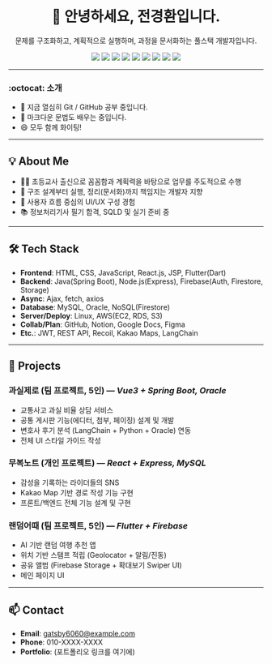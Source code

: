<!-- 헤더 영역 -->
<div align="center">

# 👋 안녕하세요, 전경환입니다.

문제를 구조화하고, 계획적으로 실행하며, 과정을 문서화하는 풀스택 개발자입니다.

<!-- 뱃지 -->
<img src="https://img.shields.io/badge/React-61DAFB?logo=react&logoColor=000" />
<img src="https://img.shields.io/badge/Node.js-339933?logo=node.js&logoColor=fff" />
<img src="https://img.shields.io/badge/Spring%20Boot-6DB33F?logo=springboot&logoColor=fff" />
<img src="https://img.shields.io/badge/MySQL-4479A1?logo=mysql&logoColor=fff" />
<img src="https://img.shields.io/badge/Oracle-F80000?logo=oracle&logoColor=fff" />
<img src="https://img.shields.io/badge/AWS%20EC2-FF9900?logo=amazonaws&logoColor=fff" />
<img src="https://img.shields.io/badge/Firebase-FFCA28?logo=firebase&logoColor=000" />
<img src="https://img.shields.io/badge/Figma-F24E1E?logo=figma&logoColor=fff" />
<img src="https://img.shields.io/badge/GitHub-181717?logo=github&logoColor=fff" />

</div>

---

### :octocat: 소개
- 🔭 지금 열심히 Git / GitHub 공부 중입니다.  
- 🤔 마크다운 문법도 배우는 중입니다.  
- 😄 모두 함께 화이팅!

---

## 💡 About Me
- 🧑‍🏫 초등교사 출신으로 꼼꼼함과 계획력을 바탕으로 업무를 주도적으로 수행  
- 🧩 구조 설계부터 실행, 정리(문서화)까지 책임지는 개발자 지향  
- 🧠 사용자 흐름 중심의 UI/UX 구성 경험  
- 📚 정보처리기사 필기 합격, SQLD 및 실기 준비 중  

---

## 🛠 Tech Stack
- **Frontend**: HTML, CSS, JavaScript, React.js, JSP, Flutter(Dart)  
- **Backend**: Java(Spring Boot), Node.js(Express), Firebase(Auth, Firestore, Storage)  
- **Async**: Ajax, fetch, axios  
- **Database**: MySQL, Oracle, NoSQL(Firestore)  
- **Server/Deploy**: Linux, AWS(EC2, RDS, S3)  
- **Collab/Plan**: GitHub, Notion, Google Docs, Figma  
- **Etc.**: JWT, REST API, Recoil, Kakao Maps, LangChain  

---

## 📌 Projects

### 과실제로 (팀 프로젝트, 5인) — *Vue3 + Spring Boot, Oracle*
- 교통사고 과실 비율 상담 서비스
- 공통 게시판 기능(에디터, 첨부, 페이징) 설계 및 개발
- 변호사 후기 분석 (LangChain + Python + Oracle) 연동
- 전체 UI 스타일 가이드 작성

### 무복노트 (개인 프로젝트) — *React + Express, MySQL*
- 감성을 기록하는 라이더들의 SNS
- Kakao Map 기반 경로 작성 기능 구현
- 프론트/백엔드 전체 기능 설계 및 구현

### 랜덤어때 (팀 프로젝트, 5인) — *Flutter + Firebase*
- AI 기반 랜덤 여행 추천 앱
- 위치 기반 스탬프 적립 (Geolocator + 알림/진동)
- 공유 앨범 (Firebase Storage + 확대보기 Swiper UI)
- 메인 페이지 UI

---

## 📫 Contact
- **Email**: gatsby6060@example.com  
- **Phone**: 010-XXXX-XXXX  
- **Portfolio**: (포트폴리오 링크를 여기에)

